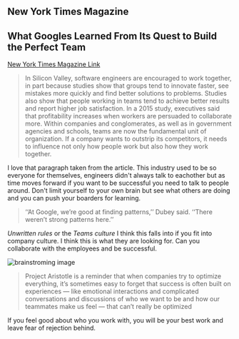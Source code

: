 ## New York Times Magazine
## What Googles Learned From Its Quest to Build the Perfect Team

[New York Times Magazine Link](https://www.nytimes.com/2016/02/28/magazine/what-google-learned-from-its-quest-to-build-the-perfect-team.html)


>In Silicon Valley, software engineers are encouraged to work together, in part because studies show that groups tend to innovate faster, see mistakes more quickly and find better solutions to problems. Studies also show that people working in teams tend to achieve better results and report higher job satisfaction. In a 2015 study, executives said that profitability increases when workers are persuaded to collaborate more. Within companies and conglomerates, as well as in government agencies and schools, teams are now the fundamental unit of organization. If a company wants to outstrip its competitors, it needs to influence not only how people work but also how they work together.

I love that paragraph taken from the article. This industry used to be so everyone for themselves, engineers didn't always talk to eachother but as time moves forward if you want to be successful you need to talk to people around. Don't limit yourself to your own brain but see what others are doing and you can push your boarders for learning. 

>‘‘At Google, we’re good at finding patterns,’’ Dubey said. ‘‘There weren’t strong patterns here.’’

*Unwritten rules* or the *Teams culture* 
I think this falls into if you fit into company culture. I think this is what they are looking for. Can you collaborate with the employees and be successful.

![brainstroming image](https://static01.nyt.com/images/2016/02/28/magazine/28mag-teams2/28mag-teams2-articleLarge.jpg?quality=75&auto=webp&disable=upscale)

>  Project Aristotle is a reminder that when companies try to optimize everything, it’s sometimes easy to forget that success is often built on experiences — like emotional interactions and complicated conversations and discussions of who we want to be and how our teammates make us feel — that can’t really be optimized 

If you feel good about who you work with, you will be your best work and leave fear of rejection behind.